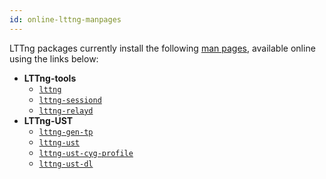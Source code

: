 ```yaml
---
id: online-lttng-manpages
---
```


LTTng packages currently install the following [man pages](/man),
available online using the links below:

  * **LTTng-tools**
    * <a href="/man/1/lttng/v2.5" class="ext">`lttng`</a>
    * <a href="/man/8/lttng-sessiond/v2.5" class="ext">`lttng-sessiond`</a>
    * <a href="/man/8/lttng-relayd/v2.5" class="ext">`lttng-relayd`</a>
  * **LTTng-UST**
    * <a href="/man/1/lttng-gen-tp/v2.5" class="ext">`lttng-gen-tp`</a>
    * <a href="/man/3/lttng-ust/v2.5" class="ext">`lttng-ust`</a>
    * <a href="/man/3/lttng-ust-cyg-profile/v2.5" class="ext">`lttng-ust-cyg-profile`</a>
    * <a href="/man/3/lttng-ust-dl/v2.5" class="ext">`lttng-ust-dl`</a>
